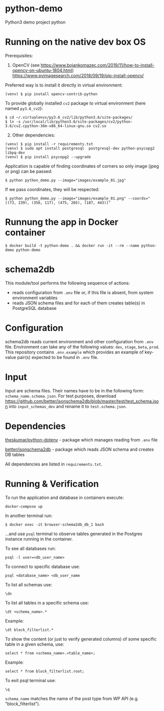 # python-demo
Python3 demo project
python
# Running on the native dev box OS

Prerequisites:

1) OpenCV (see https://www.bojankomazec.com/2019/11/how-to-install-opencv-on-ubuntu-1804.html)
https://www.pyimagesearch.com/2018/09/19/pip-install-opencv/

Preferred way is to install it directly in virtual environment:
```
(venv) $ pip install opencv-contrib-python
```

To provide globally installed `cv2` package to virtual environment (here named `py3.6_cv2`):
```
$ cd ~/.virtualenvs/py3.6_cv2/lib/python3.6/site-packages/
$ ln -s /usr/local/lib/python3.6/site-packages/cv2/python-3.6/cv2.cpython-36m-x86_64-linux-gnu.so cv2.so
```

2) Other dependencies:
```
(venv) $ pip install -r requirements.txt
(venv) $ sudo apt install postgresql  postgresql-dev python-psycopg2 libpq-dev
(venv) $ pip install psycopg2 --upgrade
```

Application is capable of finding coordinates of corners so only image (jpeg or png) can be passed:
```
$ python python_demo.py --image="images/example_01.jpg"
```
If we pass coordinates, they will be respected:
```
$ python python_demo.py --image="images/example_01.png" --coords="[(73, 239), (356, 117), (475, 265), (187, 443)]"
```

# Runnung the app in Docker container
```
$ docker build -t python-demo . && docker run -it --rm --name python-demo python-demo
```

# schema2db

This module/tool performs the following sequence of actions:
* reads configuration from `.env` file or, if this file is absent, from system environment variables
* reads JSON schema files and for each of them creates table(s) in PostgreSQL database

# Configuration

schema2db reads current environment and other configuration from `.env` file.
Environment can take any of the following values: `dev`, `stage`, `beta`, `prod`.
This repository contains `.env.example` which provides an example of key-value pair(s) expected to be found in `.env` file.

# Input

Input are schema files. Their names have to be in the following form: `schema_name.schema.json`.
For test purposes, download https://github.com/better/jsonschema2db/blob/master/test/test_schema.json into `input_schemas_dev` and rename it to `test.schema.json`.

# Dependencies

[theskumar/python-dotenv](https://github.com/theskumar/python-dotenv) - package which manages reading from `.env` file

[better/jsonschema2db](https://github.com/better/jsonschema2db) - package which reads JSON schema and creates DB tables

All dependencies are listed in `requirements.txt`.

# Running & Verification

To run the application and database in containers execute:
```
docker-compose up
```

In another terminal run:
```
$ docker exec -it browser-schema2db_db_1 bash
```
...and use `psql` terminal to observe tables generated in the Postgres instance running in the container.


To see all databases run:
```
psql -l user=<db_user_name>
```

To connect to specific database use:
```
psql <database_name> <db_user_name
```

To list all schemas use:
```
\dn
```

To list all tables in a specific schema use:
```
\dt <schema_name>.*
```
Example:
```
\dt block_filterlist.*
```

To show the content (or just to verify generated columns) of some specific table in a given schema, use:
```
select * from <schema_name>.<table_name>;
```
Example:
```
select * from block_filterlist.root;
```
To exit psql terminal use:
```
\q
```

`schema_name` matches the name of the post type from WP API (e.g. "block_filterlist").

